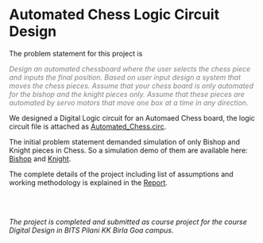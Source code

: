 # Automated Chess Logic Circuit Design

The problem statement for this project is

<span style="color:grey">_Design an automated chessboard where the user selects the chess piece and inputs the final position. Based on user input design a system that moves the chess pieces. Assume that your chess board is only automated for the bishop and the knight pieces only. Assume that these pieces are automated by servo motors that move one box at a time in any direction._</span>

We designed a Digital Logic circuit for an Automaed Chess board, the logic circuit file is attached as [Automated_Chess.circ](Automated_Chess.circ).

The initial problem statement demanded simulation of only Bishop and Knight pieces in Chess. So a simulation demo of them are available here: [Bishop](Bishop_demo.mp4) and [Knight](Knight_demo.mp4).

The complete details of the project including list of assumptions and working methodology is explained in the [Report](Project_Report.pdf).

<br>
<br>

_The project is completed and submitted as course project for the course Digital Design in BITS Pilani KK Birla Goa campus._
